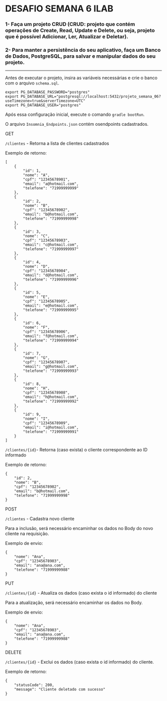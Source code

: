 # DESAFIO SEMANA 6 ILAB

### 1- Faça um projeto CRUD (CRUD: projeto que contém operações de Create, Read, Update e Delete, ou seja, projeto que é possível Adicionar, Ler, Atualizar e Deletar).

### 2- Para manter a persistência do seu aplicativo, faça um Banco de Dados, PostgreSQL, para salvar e manipular dados do seu projeto.

---

Antes de executar o projeto, insira as variáveis necessárias e crie o banco com o arquivo `schema.sql`. 

```
export PG_DATABASE_PASSWORD="postgres"
export PG_DATABASE_URL="postgresql://localhost:5432/projeto_semana_06?useTimezone=true&serverTimezone=UTC"
export PG_DATABASE_USER="postgres"
```

Após essa configuração inicial, execute o comando `gradle bootRun`.

O arquivo `Insomnia_Endpoints.json` contém osendpoints cadastrados.

GET

`/clientes` - Retorna a lista de clientes cadastrados

Exemplo de retorno:

```
[
	{
		"id": 1,
		"nome": "A",
		"cpf": "12345678901",
		"email": "a@hotmail.com",
		"telefone": "71999999999"
	},
	{
		"id": 2,
		"nome": "B",
		"cpf": "12345678902",
		"email": "b@hotmail.com",
		"telefone": "71999999998"
	},
	{
		"id": 3,
		"nome": "C",
		"cpf": "12345678903",
		"email": "c@hotmail.com",
		"telefone": "71999999997"
	},
	{
		"id": 4,
		"nome": "D",
		"cpf": "12345678904",
		"email": "d@hotmail.com",
		"telefone": "71999999996"
	},
	{
		"id": 5,
		"nome": "E",
		"cpf": "12345678905",
		"email": "e@hotmail.com",
		"telefone": "71999999995"
	},
	{
		"id": 6,
		"nome": "F",
		"cpf": "12345678906",
		"email": "f@hotmail.com",
		"telefone": "71999999994"
	},
	{
		"id": 7,
		"nome": "G",
		"cpf": "12345678907",
		"email": "g@hotmail.com",
		"telefone": "71999999993"
	},
	{
		"id": 8,
		"nome": "H",
		"cpf": "12345678908",
		"email": "h@hotmail.com",
		"telefone": "71999999992"
	},
	{
		"id": 9,
		"nome": "I",
		"cpf": "12345678909",
		"email": "i@hotmail.com",
		"telefone": "71999999991"
	}
]
```

`/clientes/{id}`- Retorna (caso exista) o cliente correspondente ao ID informado

Exemplo de retorno:

```
{
	"id": 2,
	"nome": "B",
	"cpf": "12345678902",
	"email": "b@hotmail.com",
	"telefone": "71999999998"
}
```

POST

`/clientes` - Cadastra novo cliente

Para a inclusão, será necessário encaminhar os dados no Body do novo cliente na requisição.

Exemplo de envio:

```
{
	"nome": "Ana",
	"cpf": "12345678903",
	"email": "ana@ana.com",
	"telefone": "71999999988"
}
```

PUT

`/clientes/{id}` - Atualiza os dados (caso exista o id informado) do cliente

Para a atualização, será necessário encaminhar os dados no Body.

Exemplo de envio:

```
{
	"nome": "Ana",
	"cpf": "12345678903",
	"email": "ana@ana.com",
	"telefone": "71999999988"
}
```

DELETE

`/clientes/{id}` - Exclui os dados (caso exista o id informado) do cliente.

Exemplo de retorno:

```
{
	"statusCode": 200,
	"message": "Cliente deletado com sucesso"
}
```